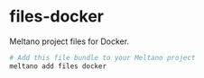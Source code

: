 # files-docker

Meltano project files for Docker.

```sh
# Add this file bundle to your Meltano project
meltano add files docker
```
